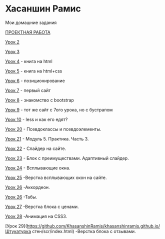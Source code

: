 # Хасаншин Рамис
Мои домашние задания

[ПРОЕКТНАЯ РАБОТА](https://github.com/KhasanshinRamis/khasanshinramis.github.io/blob/master/ИГРА "ИГРА-РЕЛАКС")

[Урок 2](https://github.com/KhasanshinRamis/khasanshinramis.github.io/tree/master/Урок%202 "Описание")

[Урок 3](https://github.com/KhasanshinRamis/khasanshinramis.github.io/tree/master/Урок%203/myfirstproject/src "Описание")

[Урок 4](https://github.com/KhasanshinRamis/khasanshinramis.github.io/tree/master/Урок%204/myfirstproject/src "Описание") - книга на html

[Урок 5](https://github.com/KhasanshinRamis/khasanshinramis.github.io/tree/master/Урок%205 "Описание") - книга на html+css

[Урок 6](https://github.com/KhasanshinRamis/khasanshinramis.github.io/tree/master/Урок%206 "Описание") - позиционирование

[Урок 7](https://github.com/KhasanshinRamis/khasanshinramis.github.io/tree/master/myfirstproject/src "Описание") - первый сайт

[Урок 8](https://github.com/KhasanshinRamis/khasanshinramis.github.io/tree/master/Урок%208 "Описание") - знакомство с bootstrap

[Урок 9](https://github.com/KhasanshinRamis/khasanshinramis.github.io/tree/master/hwlesson9/src "Описание") - тот же сайт с 7ого урока, но с бустрапом

[Урок 10](https://github.com/KhasanshinRamis/khasanshinramis.github.io/tree/master/hwlesson10/src "Описание") - less и как его едят?

[Урок 20](https://github.com/KhasanshinRamis/khasanshinramis.github.io/tree/master/задание%2015) - Псевдоклассы и псевдоэлементы.

[Урок 21](https://github.com/KhasanshinRamis/khasanshinramis.github.io/tree/master/project) - Модуль 5. Практика. Часть 3.

[Урок 22](https://github.com/KhasanshinRamis/khasanshinramis.github.io/commit/7e6dfc54d8a79bbe1a0568a3630b9d205ffdd76b) - Слайдер на сайте.

[Урок 23](https://github.com/KhasanshinRamis/khasanshinramis.github.io/tree/master/project) - Блок с преимуществами. Адаптивный слайдер.

[Урок 24](https://github.com/KhasanshinRamis/khasanshinramis.github.io/tree/master/всплывающие%20окна) - Всплывающие окна.

[Урок 25](https://github.com/KhasanshinRamis/khasanshinramis.github.io/tree/master/Кнопка%20получить%20консультацию) -Верстка всплывающих окон на сайте.

[Урок 26](https://github.com/KhasanshinRamis/khasanshinramis.github.io/tree/master/аккордеоны) -Аккордеон.

[Урок 26](https://github.com/KhasanshinRamis/khasanshinramis.github.io/tree/master/Форма%20с%20табами) -Табы.

[Урок 27](https://khasanshinramis.github.io/Верстка%20блока%20с%20ценами/index.html) -Верстка блока с ценами.

[Урок 28](https://github.com/KhasanshinRamis/khasanshinramis.github.io/blob/master/Форма%20регистрации%20с%20анимацией/scr/index.html) -Анимация на CSS3.

[Урок 29](https://github.com/KhasanshinRamis/khasanshinramis.github.io/Штукатурка стен/scr/index.html) -Верстка блока с отзывами.
